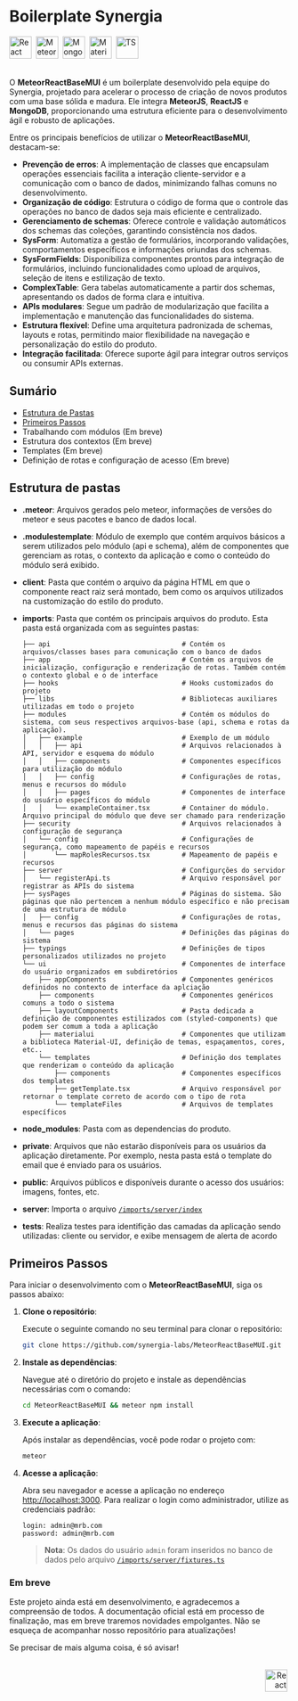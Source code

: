 # Boilerplate Synergia

<div>
  <img src="https://cdn.jsdelivr.net/gh/devicons/devicon@latest/icons/react/react-original-wordmark.svg"      title="React"     alt="React"     width="40" height="40" />&nbsp;
  <img src="https://cdn.jsdelivr.net/gh/devicons/devicon@latest/icons/meteor/meteor-original.svg"             title="Meteor"    alt="Meteor"    width="40" height="40" />&nbsp;
  <img src="https://cdn.jsdelivr.net/gh/devicons/devicon@latest/icons/mongodb/mongodb-original-wordmark.svg"  title="Mongo"     alt="Mongo"     width="40" height="40" />&nbsp;
  <img src="https://cdn.jsdelivr.net/gh/devicons/devicon@latest/icons/materialui/materialui-original.svg"     title="Material"  alt="Material"  width="40" height="40" />&nbsp;
  <img src="https://cdn.jsdelivr.net/gh/devicons/devicon@latest/icons/typescript/typescript-original.svg"     title="TS"        alt="TS"        width="40" height="40" />&nbsp;
</div>

<br/>

O **MeteorReactBaseMUI** é um boilerplate desenvolvido pela equipe do Synergia, projetado para acelerar o processo de criação de novos produtos com uma base sólida e madura. Ele integra **MeteorJS**, **ReactJS** e **MongoDB**, proporcionando uma estrutura eficiente para o desenvolvimento ágil e robusto de aplicações.

Entre os principais benefícios de utilizar o **MeteorReactBaseMUI**, destacam-se:

- **Prevenção de erros**: A implementação de classes que encapsulam operações essenciais facilita a interação cliente-servidor e a comunicação com o banco de dados, minimizando falhas comuns no desenvolvimento.
- **Organização de código**: Estrutura o código de forma que o controle das operações no banco de dados seja mais eficiente e centralizado.
- **Gerenciamento de schemas**: Oferece controle e validação automáticos dos schemas das coleções, garantindo consistência nos dados.
- **SysForm**: Automatiza a gestão de formulários, incorporando validações, comportamentos específicos e informações oriundas dos schemas.
- **SysFormFields**: Disponibiliza componentes prontos para integração de formulários, incluindo funcionalidades como upload de arquivos, seleção de itens e estilização de texto.
- **ComplexTable**: Gera tabelas automaticamente a partir dos schemas, apresentando os dados de forma clara e intuitiva.
- **APIs modulares**: Segue um padrão de modularização que facilita a implementação e manutenção das funcionalidades do sistema.
- **Estrutura flexível**: Define uma arquitetura padronizada de schemas, layouts e rotas, permitindo maior flexibilidade na navegação e personalização do estilo do produto.
- **Integração facilitada**: Oferece suporte ágil para integrar outros serviços ou consumir APIs externas.

## Sumário

- [Estrutura de Pastas](#estrutura-de-pastas)
- [Primeiros Passos](#primeiros-passos)
- Trabalhando com módulos (Em breve)
- Estrutura dos contextos (Em breve)
- Templates (Em breve)
- Definição de rotas e configuração de acesso (Em breve)

## Estrutura de pastas

- **.meteor**: Arquivos gerados pelo meteor, informações de versões do meteor e seus pacotes e banco de dados local.
- **.modulestemplate**: Módulo de exemplo que contém arquivos básicos a serem utilizados pelo módulo (api e schema), além de componentes que gerenciam as rotas, o contexto da aplicação e como o conteúdo do módulo será exibido.
- **client**: Pasta que contém o arquivo da página HTML em que o componente react raiz será montado, bem como os arquivos utilizados na customização do estilo do produto.
- **imports**: Pasta que contém os principais arquivos do produto. Esta pasta está organizada com as seguintes pastas:

  ```shell
  ├── api                                 # Contém os arquivos/classes bases para comunicação com o banco de dados
  ├── app                                 # Contém os arquivos de inicialização, configuração e renderização de rotas. Também contém o contexto global e o de interface
  ├── hooks                               # Hooks customizados do projeto
  ├── libs                                # Bibliotecas auxiliares utilizadas em todo o projeto
  ├── modules                             # Contém os módulos do sistema, com seus respectivos arquivos-base (api, schema e rotas da aplicação).
  │   ├── example                         # Exemplo de um módulo
  │   │   ├── api                         # Arquivos relacionados à API, servidor e esquema do módulo
  │   │   ├── components                  # Componentes específicos para utilização do módulo
  │   │   ├── config                      # Configurações de rotas, menus e recursos do módulo
  │   │   ├── pages                       # Componentes de interface do usuário específicos do módulo
  │   │   └── exampleContainer.tsx        # Container do módulo. Arquivo principal do módulo que deve ser chamado para renderização
  ├── security                            # Arquivos relacionados à configuração de segurança
  │   └── config                          # Configurações de segurança, como mapeamento de papéis e recursos
  │       └── mapRolesRecursos.tsx        # Mapeamento de papéis e recursos
  ├── server                              # Configurções do servidor
  │   └── registerApi.ts                  # Arquivo responsável por registrar as APIs do sistema
  ├── sysPages                            # Páginas do sistema. São páginas que não pertencem a nenhum módulo específico e não precisam de uma estrutura de módulo
  │   ├── config                          # Configurações de rotas, menus e recursos das páginas do sistema
  │   └── pages                           # Definições das páginas do sistema
  ├── typings                             # Definições de tipos personalizados utilizados no projeto
  └── ui                                  # Componentes de interface do usuário organizados em subdiretórios
      ├── appComponents                   # Componentes genéricos definidos no contexto de interface da aplciação
      ├── components                      # Componentes genéricos comuns a todo o sistema
      ├── layoutComponents                # Pasta dedicada a definição de componentes estilizados com (styled-components) que podem ser comum a toda a aplicação
      ├── materialui                      # Componentes que utilizam a biblioteca Material-UI, definição de temas, espaçamentos, cores, etc..
      └── templates                       # Definição dos templates que renderizam o conteúdo da aplicação
          ├── components                  # Componentes específicos dos templates
          ├── getTemplate.tsx             # Arquivo responsável por retornar o template correto de acordo com o tipo de rota
          └── templateFiles               # Arquivos de templates específicos
  ```

- **node_modules**: Pasta com as dependencias do produto.
- **private**: Arquivos que não estarão disponíveis para os usuários da aplicação diretamente. Por exemplo, nesta pasta está o template do email que é enviado para os usuários.
- **public**: Arquivos públicos e disponíveis durante o acesso dos usuários: imagens, fontes, etc.
- **server**: Importa o arquivo [`/imports/server/index`](https://github.com/synergia-labs/MeteorReactBaseMUI/blob/master/imports/server/index.ts)
- **tests**: Realiza testes para identifição das camadas da aplicação sendo utilizadas: cliente ou servidor, e exibe mensagem de alerta de acordo

## Primeiros Passos

Para iniciar o desenvolvimento com o **MeteorReactBaseMUI**, siga os passos abaixo:

1. **Clone o repositório**:

   Execute o seguinte comando no seu terminal para clonar o repositório:

   ```bash
   git clone https://github.com/synergia-labs/MeteorReactBaseMUI.git
   ```

2. **Instale as dependências**:

   Navegue até o diretório do projeto e instale as dependências necessárias com o comando:

   ```bash
   cd MeteorReactBaseMUI && meteor npm install
   ```

3. **Execute a aplicação**:

   Após instalar as dependências, você pode rodar o projeto com:

   ```bash
   meteor
   ```

4. **Acesse a aplicação**:

   Abra seu navegador e acesse a aplicação no endereço [http://localhost:3000]("http://localhost:3000"). Para realizar o login como administrador, utilize as credenciais padrão:

   ```text
   login: admin@mrb.com
   password: admin@mrb.com
   ```

   > **Nota**: Os dados do usuário `admin` foram inseridos no banco de dados pelo arquivo [`/imports/server/fixtures.ts`](https://github.com/synergia-labs/MeteorReactBaseMUI/blob/master/imports/server/fixtures.ts)

### Em breve

Este projeto ainda está em desenvolvimento, e agradecemos a compreensão de todos. A documentação oficial está em processo de finalização, mas em breve traremos novidades empolgantes. Não se esqueça de acompanhar nosso repositório para atualizações!

Se precisar de mais alguma coisa, é só avisar!

<br/>
<div align='right'>
<img src="https://github.com/user-attachments/assets/8fc9167b-a27f-433e-b176-381841251e5e" title="Synergia-Logo" alt="React"height="40" />&nbsp;
</div>
